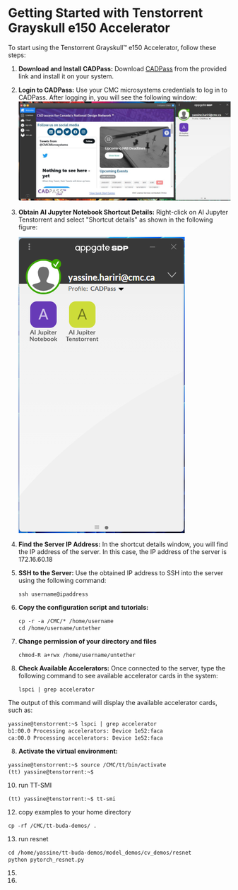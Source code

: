 # Getting Started with Tenstorrent Grayskull e150 Accelerator
To start using the Tenstorrent Grayskull™ e150 Accelerator, follow these steps:
1. **Download and Install CADPass:**
   Download [CADPass](https://www.cmc.ca/cadpass/) from the provided link and install it on your system.
   
2. **Login to CADPass:**
   Use your CMC microsystems credentials to log in to CADPass. After logging in, you will see the following window:
   ![Image Alt Text](https://github.com/cmcmicrosystems/Tenstorrent-Grayskull-e150-Accelerator/blob/main/images/0.png)
   
3. **Obtain AI Jupyter Notebook Shortcut Details:**
   Right-click on AI Jupyter Tenstorrent and select "Shortcut details" as shown in the following figure:

   ![Image Alt Text](https://github.com/cmcmicrosystems/Tenstorrent-Grayskull-e150-Accelerator/blob/main/images/1.png)
   
4. **Find the Server IP Address:**
   In the shortcut details window, you will find the IP address of the server. In this case, the IP address of the server is 172.16.60.18    
5. **SSH to the Server:**
   Use the obtained IP address to SSH into the server using the following command:
   ```
   ssh username@ipaddress                     
   ```
6. **Copy the configuration script and tutorials:**
   ```
   cp -r -a /CMC/* /home/username
   cd /home/username/untether
   ```
7. **Change permission of your directory and files**
   ```
   chmod-R a+rwx /home/username/untether
   ```   
8. **Check Available Accelerators:**
Once connected to the server, type the following command to see available accelerator cards in the system:
   ```
   lspci | grep accelerator
   ```
The output of this command will display the available accelerator cards, such as:
   ```
   yassine@tenstorrent:~$ lspci | grep accelerator
b1:00.0 Processing accelerators: Device 1e52:faca
ca:00.0 Processing accelerators: Device 1e52:faca
   ```
8. **Activate the virtual environment:**
``` 
yassine@tenstorrent:~$ source /CMC/tt/bin/activate
(tt) yassine@tenstorrent:~$
```
10. run TT-SMI
```
(tt) yassine@tenstorrent:~$ tt-smi
```
12. copy examples to your home directory
```
cp -rf /CMC/tt-buda-demos/ .
```
13. run resnet
``` 
cd /home/yassine/tt-buda-demos/model_demos/cv_demos/resnet
python pytorch_resnet.py
```
15. 
16. 

